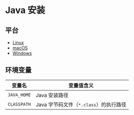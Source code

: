 # Java 安装

## 平台

* [Linux](java-for-linux.md)
* [macOS](java-for-macOS.md)
* [Windows](java-for-windows.md)

## 环境变量

| 变量名      | 变量值含义                             |
| ----------- | -------------------------------------- |
| `JAVA_HOME` | Java 安装路径                          |
| `CLASSPATH` | Java 字节码文件（`*.class`）的执行路径 |
